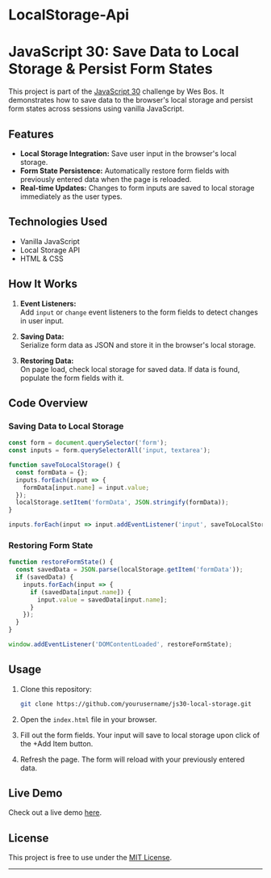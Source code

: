 # LocalStorage-Api
# JavaScript 30: Save Data to Local Storage & Persist Form States

This project is part of the [JavaScript 30](https://javascript30.com/) challenge by Wes Bos. It demonstrates how to save data to the browser's local storage and persist form states across sessions using vanilla JavaScript.

## Features

- **Local Storage Integration:** Save user input in the browser's local storage.
- **Form State Persistence:** Automatically restore form fields with previously entered data when the page is reloaded.
- **Real-time Updates:** Changes to form inputs are saved to local storage immediately as the user types.

## Technologies Used

- Vanilla JavaScript
- Local Storage API
- HTML & CSS

## How It Works

1. **Event Listeners:**  
   Add `input` or `change` event listeners to the form fields to detect changes in user input.
   
2. **Saving Data:**  
   Serialize form data as JSON and store it in the browser's local storage.

3. **Restoring Data:**  
   On page load, check local storage for saved data. If data is found, populate the form fields with it.

## Code Overview

### Saving Data to Local Storage

```javascript
const form = document.querySelector('form');
const inputs = form.querySelectorAll('input, textarea');

function saveToLocalStorage() {
  const formData = {};
  inputs.forEach(input => {
    formData[input.name] = input.value;
  });
  localStorage.setItem('formData', JSON.stringify(formData));
}

inputs.forEach(input => input.addEventListener('input', saveToLocalStorage));
```

### Restoring Form State

```javascript
function restoreFormState() {
  const savedData = JSON.parse(localStorage.getItem('formData'));
  if (savedData) {
    inputs.forEach(input => {
      if (savedData[input.name]) {
        input.value = savedData[input.name];
      }
    });
  }
}

window.addEventListener('DOMContentLoaded', restoreFormState);
```

## Usage

1. Clone this repository:
   ```bash
   git clone https://github.com/yourusername/js30-local-storage.git
   ```
2. Open the `index.html` file in your browser.

3. Fill out the form fields. Your input will save to local storage upon click of the +Add Item button.

4. Refresh the page. The form will reload with your previously entered data.

## Live Demo

Check out a live demo [here](#).

## License

This project is free to use under the [MIT License](LICENSE).

---
